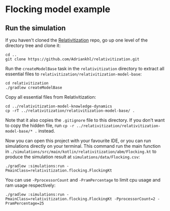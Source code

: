 # Flocking model example

## Run the simulation

If you haven't cloned the [Relativitization](https://github.com/Adriankhl/relativitization) repo,
go up one level of the directory tree and clone it:

```
cd ..
git clone https://github.com/Adriankhl/relativitization.git

```

Run the `createModelBase` task in the `relativitization` directory to extract all essential files to 
`relativitization/relativitization-model-base`:

```
cd relativitization
./gradlew createModelBase
```

Copy all essential files from Relativitization:

```
cd ../relativitization-model-knowledge-dynamics
cp -rT ../relativitization/relativitization-model-base/ .
```

Note that it also copies the `.gitignore` file to this directory. If you don't want to copy the
hidden file, run `cp -r ../relativitization/relativitization-model-base/* .` instead.

Now you can open this project with your favourite IDE, or you can run simulations directly on
your terminal. This command run the main function in 
`./simulations/src/main/kotlin/relativitization/abm/Flocking.kt` 
to produce the simulation result at `simulations/data/Flocking.csv`:

```
./gradlew :simulations:run -PmainClass=relativitization.flocking.FlockingKt
```

You can use `-PprocessorCount` and `-PramPercentage` to limit cpu usage and ram usage respectively:

```
./gradlew :simulations:run -PmainClass=relativitization.flocking.FlockingKt -PprocessorCount=2 -PramPercentage=25
```
